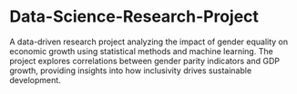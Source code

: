 # Data-Science-Research-Project
A data-driven research project analyzing the impact of gender equality on economic growth using statistical methods and machine learning. The project explores correlations between gender parity indicators and GDP growth, providing insights into how inclusivity drives sustainable development.
